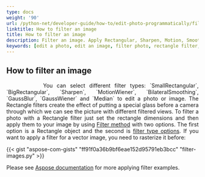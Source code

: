 ```yaml
---
type: docs
weight: '90'
url: /python-net/developer-guide/how-to/edit-photo-programmatically/filter-image
linktitle: How to filter an image
title: How to filter an image
description: Filter an image. Apply Rectangular, Sharpen, Motion, Smoothing, Blur, and Median filters.
keywords: [edit a photo, edit an image, filter photo, rectangle filter, sharpen filter, Gauss blur]
---
```


## How to filter an image

<p align='justify'>
&nbsp;&nbsp;&nbsp;&nbsp;&nbsp;&nbsp;&nbsp;&nbsp;
You can select different filter types: `SmallRectangular`, `BigRectangular`, `Sharpen`, `MotionWiener`, `BilateralSmoothing`, `GaussBlur`, `GaussWiener` and `Median` to edit a photo or image. The Rectangle filters create the effect of putting a special glass before a camera through which we can see the picture with different filtered views. To filter a photo with a Rectangle filter just set the rectangle dimensions and then apply them to your image by using
<a href="https://reference.aspose.com/imaging/python-net/aspose.imaging/rasterimage/#filter_rectangle_options_25">Filter method</a> with two options. The first option is a Rectangle object and the second is
<a href="https://reference.aspose.com/imaging/python-net/aspose.imaging.imagefilters.filteroptions/">filter type options</a>. If you want to apply a filter for a vector image, you need to rasterize it before:
</p>

{{< gist "aspose-com-gists" "ff91f0a36b9bf6eae152d95791eb3bcc" "filter-images.py" >}}

Please see <a href="https://docs.aspose.com/imaging/python-net/applying-median-and-wiener-filters/">Aspose documentation</a> for more applying filter examples.
